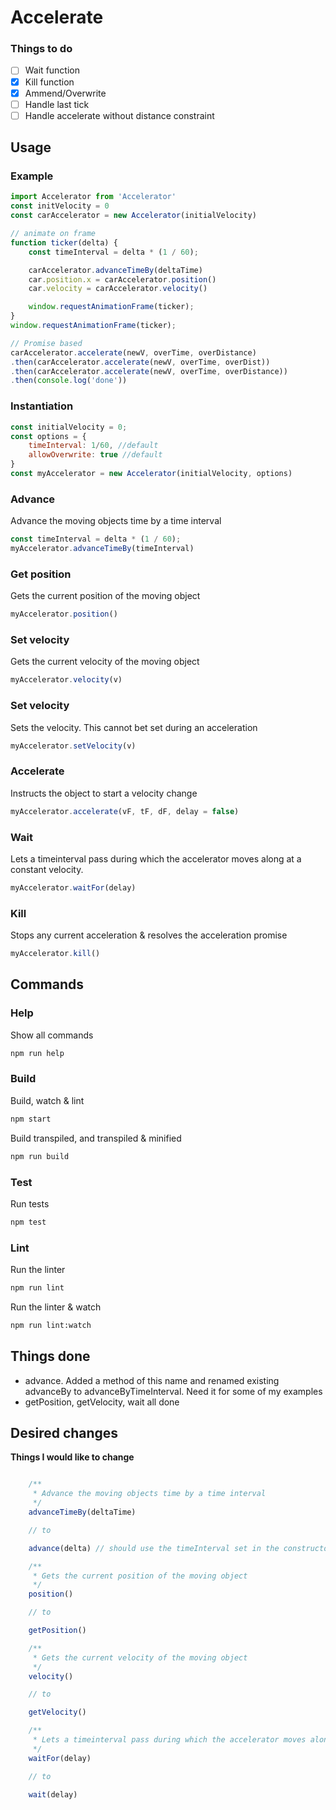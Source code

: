 # Accelerate


### Things to do

- [ ] Wait function
- [x] Kill function
- [x] Ammend/Overwrite
- [ ] Handle last tick
- [ ] Handle accelerate without distance constraint

## Usage


### Example

```js
import Accelerator from 'Accelerator'
const initVelocity = 0
const carAccelerator = new Accelerator(initialVelocity)

// animate on frame
function ticker(delta) {
	const timeInterval = delta * (1 / 60);

    carAccelerator.advanceTimeBy(deltaTime)
    car.position.x = carAccelerator.position()
    car.velocity = carAccelerator.velocity()

    window.requestAnimationFrame(ticker);
}
window.requestAnimationFrame(ticker);

// Promise based
carAccelerator.accelerate(newV, overTime, overDistance)
.then(carAccelerator.accelerate(newV, overTime, overDist))
.then(carAccelerator.accelerate(newV, overTime, overDistance))
.then(console.log('done'))


```

### Instantiation

```js
const initialVelocity = 0;
const options = {
	timeInterval: 1/60, //default
	allowOverwrite: true //default
}
const myAccelerator = new Accelerator(initialVelocity, options)
```

### Advance
Advance the moving objects time by a time interval
```js
const timeInterval = delta * (1 / 60);
myAccelerator.advanceTimeBy(timeInterval)
```

### Get position
Gets the current position of the moving object
```js
myAccelerator.position()
```

### Set velocity
Gets the current velocity of the moving object
```js
myAccelerator.velocity(v)
```

### Set velocity
Sets the velocity. This cannot bet set during an acceleration
```js
myAccelerator.setVelocity(v)
```

### Accelerate
Instructs the object to start a velocity change

```js
myAccelerator.accelerate(vF, tF, dF, delay = false)
```

### Wait
Lets a timeinterval pass during which the accelerator moves along at a constant velocity.

```js
myAccelerator.waitFor(delay)
```

### Kill
Stops any current acceleration & resolves the acceleration promise

```js
myAccelerator.kill()
```

## Commands

### Help

Show all commands

```bash
npm run help
```

### Build

Build, watch & lint

```bash
npm start
```

Build transpiled, and transpiled & minified

```bash
npm run build
```

### Test

Run tests

```bash
npm test
```

### Lint

Run the linter

```bash
npm run lint
```

Run the linter & watch

```bash
npm run lint:watch
```

## Things done

-   advance. Added a method of this name and renamed existing advanceBy to advanceByTimeInterval. Need it for some of my examples
-   getPosition, getVelocity, wait all done

## Desired changes



**Things I would like to change**

```js

    /**
     * Advance the moving objects time by a time interval
     */
    advanceTimeBy(deltaTime)

    // to

    advance(delta) // should use the timeInterval set in the constructor

    /**
     * Gets the current position of the moving object
     */
    position()

    // to

    getPosition() 

    /**
     * Gets the current velocity of the moving object
     */
    velocity()

    // to

    getVelocity()

    /**
     * Lets a timeinterval pass during which the accelerator moves along at a constant velocity.
     */
    waitFor(delay)

    // to

    wait(delay)
```